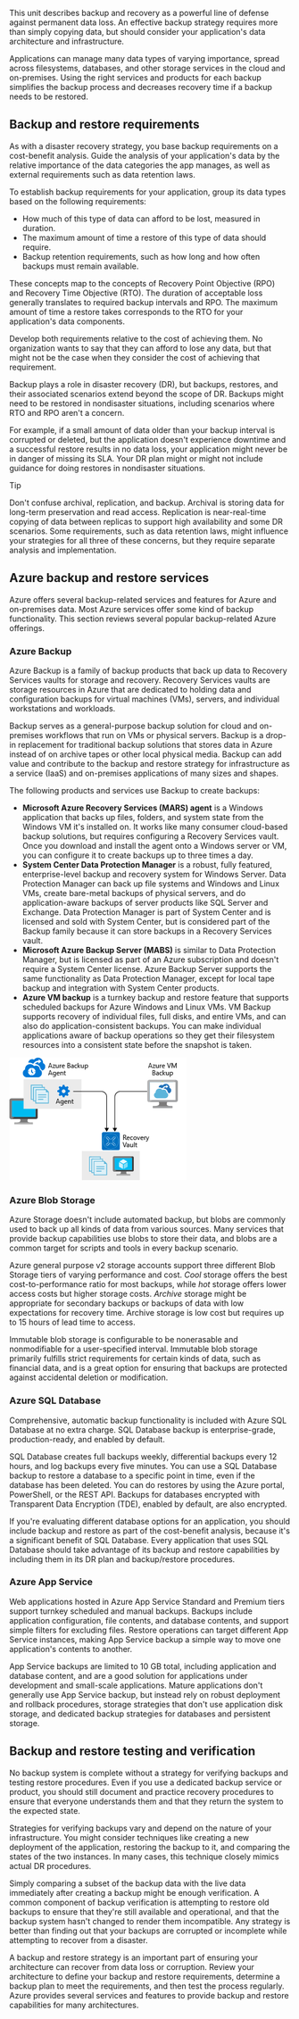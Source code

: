 This unit describes backup and recovery as a powerful line of defense against permanent data loss. An effective backup strategy requires more than simply copying data, but should consider your application's data architecture and infrastructure.

Applications can manage many data types of varying importance, spread across filesystems, databases, and other storage services in the cloud and on-premises. Using the right services and products for each backup simplifies the backup process and decreases recovery time if a backup needs to be restored.

## Backup and restore requirements

As with a disaster recovery strategy, you base backup requirements on a cost-benefit analysis. Guide the analysis of your application's data by the relative importance of the data categories the app manages, as well as external requirements such as data retention laws.

To establish backup requirements for your application, group its data types based on the following requirements:

- How much of this type of data can afford to be lost, measured in duration.
- The maximum amount of time a restore of this type of data should require.
- Backup retention requirements, such as how long and how often backups must remain available.

These concepts map to the concepts of Recovery Point Objective (RPO) and Recovery Time Objective (RTO). The duration of acceptable loss generally translates to required backup intervals and RPO. The maximum amount of time a restore takes corresponds to the RTO for your application's data components.

Develop both requirements relative to the cost of achieving them. No organization wants to say that they can afford to lose any data, but that might not be the case when they consider the cost of achieving that requirement.

Backup plays a role in disaster recovery (DR), but backups, restores, and their associated scenarios extend beyond the scope of DR. Backups might need to be restored in nondisaster situations, including scenarios where RTO and RPO aren't a concern.

For example, if a small amount of data older than your backup interval is corrupted or deleted, but the application doesn't experience downtime and a successful restore results in no data loss, your application might never be in danger of missing its SLA. Your DR plan might or might not include guidance for doing restores in nondisaster situations.

> [!TIP]
> Don't confuse archival, replication, and backup. Archival is storing data for long-term preservation and read access. Replication is near-real-time copying of data between replicas to support high availability and some DR scenarios. Some requirements, such as data retention laws, might influence your strategies for all three of these concerns, but they require separate analysis and implementation.

## Azure backup and restore services

Azure offers several backup-related services and features for Azure and on-premises data. Most Azure services offer some kind of backup functionality. This section reviews several popular backup-related Azure offerings.

### Azure Backup

Azure Backup is a family of backup products that back up data to Recovery Services vaults for storage and recovery. Recovery Services vaults are storage resources in Azure that are dedicated to holding data and configuration backups for virtual machines (VMs), servers, and individual workstations and workloads.

Backup serves as a general-purpose backup solution for cloud and on-premises workflows that run on VMs or physical servers. Backup is a drop-in replacement for traditional backup solutions that stores data in Azure instead of on archive tapes or other local physical media. Backup can add value and contribute to the backup and restore strategy for infrastructure as a service (IaaS) and on-premises applications of many sizes and shapes.

The following products and services use Backup to create backups:

- **Microsoft Azure Recovery Services (MARS) agent** is a Windows application that backs up files, folders, and system state from the Windows VM it's installed on. It works like many consumer cloud-based backup solutions, but requires configuring a Recovery Services vault. Once you download and install the agent onto a Windows server or VM, you can configure it to create backups up to three times a day.
- **System Center Data Protection Manager** is a robust, fully featured, enterprise-level backup and recovery system for Windows Server. Data Protection Manager can back up file systems and Windows and Linux VMs, create bare-metal backups of physical servers, and do application-aware backups of server products like SQL Server and Exchange. Data Protection Manager is part of System Center and is licensed and sold with System Center, but is considered part of the Backup family because it can store backups in a Recovery Services vault.
- **Microsoft Azure Backup Server (MABS)** is similar to Data Protection Manager, but is licensed as part of an Azure subscription and doesn't require a System Center license. Azure Backup Server supports the same functionality as Data Protection Manager, except for local tape backup and integration with System Center products.
- **Azure VM backup** is a turnkey backup and restore feature that supports scheduled backups for Azure Windows and Linux VMs. VM Backup supports recovery of individual files, full disks, and entire VMs, and can also do application-consistent backups. You can make individual applications aware of backup operations so they get their filesystem resources into a consistent state before the snapshot is taken.

![An illustration showing the Backup agent and an Azure VM backup configured with Recovery Vault.](../media/4-azure-backup.png)

### Azure Blob Storage

Azure Storage doesn't include automated backup, but blobs are commonly used to back up all kinds of data from various sources. Many services that provide backup capabilities use blobs to store their data, and blobs are a common target for scripts and tools in every backup scenario.

Azure general purpose v2 storage accounts support three different Blob Storage tiers of varying performance and cost. *Cool* storage offers the best cost-to-performance ratio for most backups,  while *hot* storage offers lower access costs but higher storage costs. *Archive* storage might be appropriate for secondary backups or backups of data with low expectations for recovery time. Archive storage is low cost but requires up to 15 hours of lead time to access.

Immutable blob storage is configurable to be nonerasable and nonmodifiable for a user-specified interval. Immutable blob storage primarily fulfills strict requirements for certain kinds of data, such as financial data, and is a great option for ensuring that backups are protected against accidental deletion or modification.

### Azure SQL Database

Comprehensive, automatic backup functionality is included with Azure SQL Database at no extra charge. SQL Database backup is enterprise-grade, production-ready, and enabled by default.

SQL Database creates full backups weekly, differential backups every 12 hours, and log backups every five minutes. You can use a SQL Database backup to restore a database to a specific point in time, even if the database has been deleted. You can do restores by using the Azure portal, PowerShell, or the REST API. Backups for databases encrypted with Transparent Data Encryption (TDE), enabled by default, are also encrypted.

If you're evaluating different database options for an application, you should include backup and restore as part of the cost-benefit analysis, because it's a significant benefit of SQL Database. Every application that uses SQL Database should take advantage of its backup and restore capabilities by including them in its DR plan and backup/restore procedures.

### Azure App Service

Web applications hosted in Azure App Service Standard and Premium tiers support turnkey scheduled and manual backups. Backups include application configuration, file contents, and database contents, and support simple filters for excluding files. Restore operations can target different App Service instances, making App Service backup a simple way to move one application's contents to another.

App Service backups are limited to 10 GB total, including application and database content, and are a good solution for applications under development and small-scale applications. Mature applications don't generally use App Service backup, but instead rely on robust deployment and rollback procedures, storage strategies that don't use application disk storage, and dedicated backup strategies for databases and persistent storage.

## Backup and restore testing and verification

No backup system is complete without a strategy for verifying backups and testing restore procedures. Even if you use a dedicated backup service or product, you should still document and practice recovery procedures to ensure that everyone understands them and that they return the system to the expected state.

Strategies for verifying backups vary and depend on the nature of your infrastructure. You might consider techniques like creating a new deployment of the application, restoring the backup to it, and comparing the states of the two instances. In many cases, this technique closely mimics actual DR procedures.

Simply comparing a subset of the backup data with the live data immediately after creating a backup might be enough verification. A common component of backup verification is attempting to restore old backups to ensure that they're still available and operational, and that the backup system hasn't changed to render them incompatible. Any strategy is better than finding out that your backups are corrupted or incomplete while attempting to recover from a disaster.

A backup and restore strategy is an important part of ensuring your architecture can recover from data loss or corruption. Review your architecture to define your backup and restore requirements, determine a backup plan to meet the requirements, and then test the process regularly. Azure provides several services and features to provide backup and restore capabilities for many architectures.

